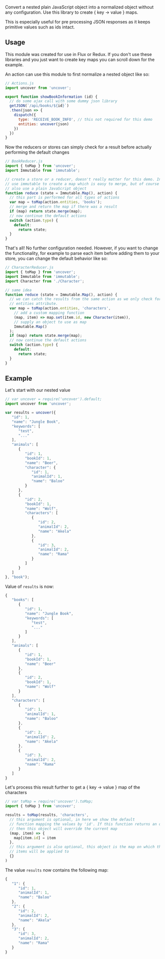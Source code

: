 Convert a nested plain JavaScript object into a normalized object without any configuration. Use this library to create { key -> value } maps.

This is especially useful for pre processing JSON responses as it keeps primitive values such as ids intact.

## Usage

This module was created for use in Flux or Redux. If you don't use these libraries and you just want to create key maps you can scroll down for the example.

An action can use this module to first normalize a nested object like so:

```js
// Actions.js
import uncover from 'uncover';

export function showBookInformation (id) {
  // do some ajax call with some dummy json library
  getJSON(`/api/books/${id}`)
  .then(json => {
    dispatch({
      type: 'RECEIVE_BOOK_INFO', // this not required for this demo
      entities: uncover(json)
    })
  })
}
```

Now the reducers or stores can simply check for a result before actually performing the default changes

```js
// BookReducer.js
import { toMap } from 'uncover';
import Immutable from 'immutable';

// create a store or a reducer, doesn't really matter for this demo. In here we
// use immutable to create a map which is easy to merge, but of course you can
// also use a plain JavaScript object
function reduce (state = Immutable.Map(), action) {
  // this part is performed for all types of actions
  var map = toMap(action.entities, 'books');
  // merge and return the map if there was a result
  if (map) return state.merge(map);
  // now continue the default actions
  switch (action.type) {
    default:
      return state;
  }
}
```

That's all! No further configuration needed. However, if you want to change the functionality, for example to parse each item before adding them to your store, you can change the default behavior like so:

```js
// CharacterReducer.js
import { toMap } from 'uncover';
import Immutable from 'immutable';
import Character from './Character';

// same idea
function reduce (state = Immutable.Map(), action) {
  // we can catch the results from the same action as we only check for the
  // entities attribute.
  var map = toMap(action.entities, 'characters',
    // add a custom mapping function
    (map, item) => map.set(item.id, new Character(item)),
    // supply an object to use as map
    Immutable.Map()
  );
  if (map) return state.merge(map);
  // now continue the default actions
  switch (action.type) {
    default:
      return state;
  }
}
```

## Example

Let's start with our nested value

```js
// var uncover = require('uncover').default;
import uncover from 'uncover';

var results = uncover({
   "id": 1,
   "name": "Jungle Book",
   "keywords": [
      "test",
      "..."
   ],
   "animals": [
      {
         "id": 1,
         "bookId": 1,
         "name": "Beer",
         "character": {
            "id": 1,
            "animalId": 1,
            "name": "Baloo"
         }
      },
      {
         "id": 2,
         "bookId": 1,
         "name": "Wolf",
         "characters": [
            {
               "id": 2,
               "animalId": 2,
               "name": "Akela"
            },
            {
               "id": 3,
               "animalId": 2,
               "name": "Rama"
            }
         ]
      }
   ]
}, "book");

```

Value of ```results``` is now:

```js
{
   "books": [
      {
         "id": 1,
         "name": "Jungle Book",
         "keywords": [
            "test",
            "..."
         ]
      }
   ],
   "animals": [
      {
         "id": 1,
         "bookId": 1,
         "name": "Beer"
      },
      {
         "id": 2,
         "bookId": 1,
         "name": "Wolf"
      }
   ],
   "characters": [
      {
         "id": 1,
         "animalId": 1,
         "name": "Baloo"
      },
      {
         "id": 2,
         "animalId": 2,
         "name": "Akela"
      },
      {
         "id": 3,
         "animalId": 2,
         "name": "Rama"
      }
   ]
}
```

Let's process this result further to get a { key -> value } map of the characters

```js
// var toMap = require('uncover').toMap;
import { toMap } from 'uncover';

results = toMap(results, 'characters',
  // this argument is optional, in here we show the default
  // function mapping the values by 'id'. If this function returns an object
  // then this object will override the current map
  (map, item) => {
    map[item.id] = item
  },
  // this argument is also optional, this object is the map on which the
  // items will be applied to
  {}
)

```

The value ```results``` now contains the following map:

```js
{
   "1": {
      "id": 1,
      "animalId": 1,
      "name": "Baloo"
   },
   "2": {
      "id": 2,
      "animalId": 2,
      "name": "Akela"
   },
   "3": {
      "id": 3,
      "animalId": 2,
      "name": "Rama"
   }
}
```
